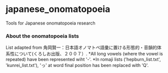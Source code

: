 # japanese_onomatopoeia
Tools for Japanese onomatopoeia research

### About the onomatopoeia lists
List adapted from 角岡賢一：日本語オノマトペ語彙に置ける形態的・音韻的体系性について(くろしお出版、２００７）.
*All long vowels (where the vowel is repeated) have been represented wiht '-'.
*In romaji lists ('hepburn_list.txt', 'kunrei_list.txt'), 'っ' at word final position has been replaced with 'Q'.

